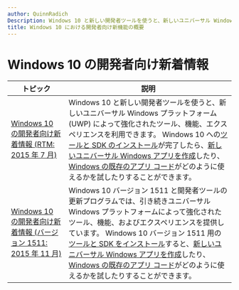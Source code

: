 ```yaml
---
author: QuinnRadich
Description: Windows 10 と新しい開発者ツールを使うと、新しいユニバーサル Windows プラットフォーム (UWP) によって強化されたツール、機能、エクスペリエンスを利用できます。
title: Windows 10 における開発者向け新機能の概要
---
```


# Windows 10 の開発者向け新着情報

| トピック |  説明   |
|-------|----------------|
| [Windows 10 の開発者向け新着情報 (RTM: 2015 年 7 月)](windows-10-rtm-july-2015.md) | Windows 10 と新しい開発者ツールを使うと、新しいユニバーサル Windows プラットフォーム (UWP) によって強化されたツール、機能、エクスペリエンスを利用できます。 Windows 10 への[ツールと SDK のインストール](https://dev.windows.com/downloads)が完了したら、[新しいユニバーサル Windows アプリを作成](https://msdn.microsoft.com/library/windows/apps/bg124288)したり、[Windows の既存のアプリ コード](https://msdn.microsoft.com/library/windows/apps/mt238321)がどのように使えるかを試したりすることができます。 |
| [Windows 10 の開発者向け新着情報 (バージョン 1511: 2015 年 11 月)](windows-10-version-1511-november-2015.md) | Windows 10 バージョン 1511 と開発者ツールの更新プログラムでは、引き続きユニバーサル Windows プラットフォームによって強化されたツール、機能、およびエクスペリエンスを提供しています。 Windows 10 バージョン 1511 用の[ツールと SDK をインストール](https://dev.windows.com/downloads)すると、[新しいユニバーサル Windows アプリを作成](https://msdn.microsoft.com/library/windows/apps/bg124288)したり、[Windows の既存のアプリ コード](https://msdn.microsoft.com/library/windows/apps/mt238321)がどのように使えるかを試したりすることができます。 |


<!--HONumber=May16_HO2-->


